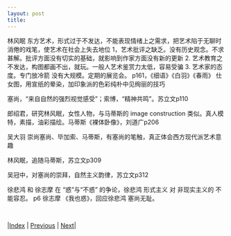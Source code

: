 ```yaml
---
layout: post
title: 
---
```


林风眠
    东方艺术，形式过于不发达，不能表现情绪上之需求，把艺术陷于无聊时消倦的戏笔，使艺术在社会上失去地位
    1，艺术批评之缺乏。没有历史观念。不求甚解。批评方面没有切实的基础，就影响到作家方面没有新的更新
    2. 艺术教育之不发达，构图都画不出，就玩。一般人艺术鉴赏力太低，容易受骗
    3. 艺术家的态度。专门放冷箭
    没有大规模。定期的展览会。
    p161，《细语》《白羽》《春雨》
    仕女图，用宣纸的晕染，加印象派的色彩纯朴中见绚丽的技巧

塞尚，“来自自然的强烈视觉感受”；索博，“精神共鸣”。苏立文p110

郎绍君，研究林风眠，女性人物，与马蒂斯的 image construction 类似。真人模特，素描，油彩描绘。马蒂斯《裸体卧像》，刘道广p206

吴大羽
    崇尚塞尚、毕加索、马蒂斯，有塞尚的笔触，真正体会西方现代派艺术意趣

林风眠，追随马蒂斯，苏立文p309

吴冠中，对塞尚的崇拜，自然主义韵律，苏立文p312

徐悲鸿 和 徐志摩 在 “惑”与“不惑” 的争论，徐悲鸿 形式主义 对 非现实主义的 不能容忍。 p6
    徐志摩
    《我也惑》，回应徐悲鸿 塞尚无耻。


<br/>

|[Index](./) | [Previous]() | [Next]()|
